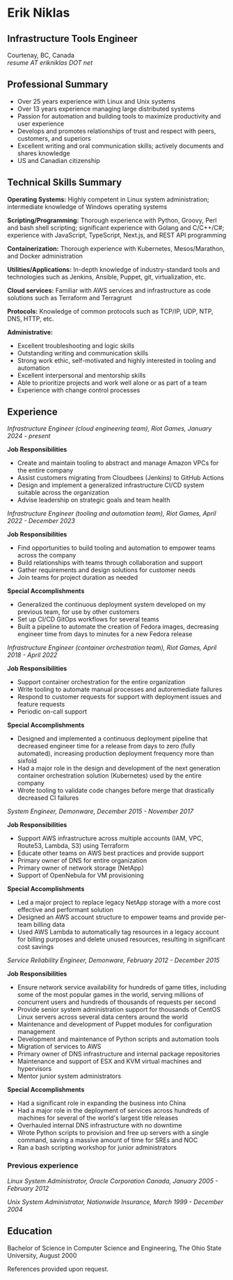 # Erik Niklas

## Infrastructure Tools Engineer

Courtenay, BC, Canada<br>*resume AT erikniklas DOT net*

## Professional Summary

* Over 25 years experience with Linux and Unix systems
* Over 13 years experience managing large distributed systems
* Passion for automation and building tools to maximize productivity and user experience
* Develops and promotes relationships of trust and respect with peers, customers, and superiors
* Excellent writing and oral communication skills; actively documents and shares knowledge
* US and Canadian citizenship

## Technical Skills Summary

**Operating Systems:** Highly competent in Linux system administration; intermediate knowledge of Windows operating systems

**Scripting/Programming:** Thorough experience with Python, Groovy, Perl and bash shell scripting; significant experience with Golang and C/C++/C#; experience with JavaScript, TypeScript, Next.js, and REST API programming

**Containerization:** Thorough experience with Kubernetes, Mesos/Marathon, and Docker administration

**Utilities/Applications:** In-depth knowledge of industry-standard tools and technologies such as Jenkins, Ansible, Puppet, git, virtualization, etc.

**Cloud services:** Familiar with AWS services and infrastructure as code solutions such as Terraform and Terragrunt

**Protocols:** Knowledge of common protocols such as TCP/IP, UDP, NTP, DNS, HTTP, etc.

**Administrative:**

- Excellent troubleshooting and logic skills
- Outstanding writing and communication skills
- Strong work ethic, self-motivated and highly interested in tooling and automation
- Excellent interpersonal and mentorship skills
- Able to prioritize projects and work well alone or as part of a team
- Experience with change control processes

## Experience

*Infrastructure Engineer (cloud engineering team), Riot Games, January 2024 - present*

**Job Responsibilities**

* Create and maintain tooling to abstract and manage Amazon VPCs for the entire company
* Assist customers migrating from Cloudbees (Jenkins) to GitHub Actions
* Design and implement a generalized infrastructure CI/CD system suitable across the organization
* Advise leadership on strategic goals and team health

*Infrastructure Engineer (tooling and automation team), Riot Games, April 2022 - December 2023*

**Job Responsibilities**

* Find opportunities to build tooling and automation to empower teams across the company
* Build relationships with teams through collaboration and support
* Gather requirements and design solutions for customer needs
* Join teams for project duration as needed

**Special Accomplishments**

* Generalized the continuous deployment system developed on my previous team, for use by other customers
* Set up CI/CD GitOps workflows for several teams
* Built a pipeline to automate the creation of Fedora images, decreasing engineer time from days to minutes for a new Fedora release

*Infrastructure Engineer (container orchestration team), Riot Games, April 2018 - April 2022*

**Job Responsibilities**

* Support container orchestration for the entire organization
* Write tooling to automate manual processes and autoremediate failures
* Respond to customer requests for support with deployment issues and feature requests
* Periodic on-call support

**Special Accomplishments**

* Designed and implemented a continuous deployment pipeline that decreased engineer time for a release from days to zero (fully automated), increasing production deployment frequency more than sixfold
* Had a major role in the design and development of the next generation container orchestration solution (Kubernetes) used by the entire company
* Wrote tooling to validate code changes before merge that drastically decreased CI failures

*System Engineer, Demonware, December 2015 - November 2017*

**Job Responsibilities**

* Support AWS infrastructure across multiple accounts (IAM, VPC, Route53, Lambda, S3) using Terraform
* Educate other teams on AWS best practices and provide support
* Primary owner of DNS for entire organization
* Primary owner of network storage (NetApp)
* Support of OpenNebula for VM provisioning

**Special Accomplishments**

* Led a major project to replace legacy NetApp storage with a more cost effective and performant solution
* Designed an AWS account structure to empower teams and provide per-team billing data
* Used AWS Lambda to automatically tag resources in a legacy account for billing purposes and delete unused resources, resulting in significant cost savings

*Service Reliability Engineer, Demonware, February 2012 - December 2015*

**Job Responsibilities**

* Ensure network service availability for hundreds of game titles, including some of the most popular games in the world, serving millions of concurrent users and hundreds of thousands of requests per second
* Provide senior system administration support for thousands of CentOS Linux servers across several data centers around the world
* Maintenance and development of Puppet modules for configuration management
* Development and maintenance of Python scripts and automation tools
* Migration of services to AWS
* Primary owner of DNS infrastructure and internal package repositories
* Maintenance and support of ESX and KVM virtual machines and hypervisors
* Mentor junior system administrators

**Special Accomplishments**

* Had a significant role in expanding the business into China
* Had a major role in the deployment of services across hundreds of machines for several of the world's largest title releases
* Overhauled internal DNS infrastructure with no downtime
* Wrote Python scripts to provision and free up servers with a single command, saving a massive amount of time for SREs and NOC
* Ran a bash scripting workshop for junior administrators

### Previous experience

*Linux System Administrator, Oracle Corporation Canada, January 2005 - February 2012*

*Unix System Administrator, Nationwide Insurance, March 1999 - December 2004*

## Education

Bachelor of Science in Computer Science and Engineering, The Ohio State University,
August 2000

References provided upon request.